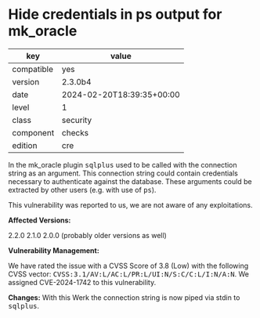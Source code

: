[//]: # (werk v2)
# Hide credentials in ps output for mk_oracle

key        | value
---------- | ---
compatible | yes
version    | 2.3.0b4
date       | 2024-02-20T18:39:35+00:00
level      | 1
class      | security
component  | checks
edition    | cre

In the mk_oracle plugin <tt>sqlplus</tt> used to be called with the connection string as an argument.
This connection string could contain credentials necessary to authenticate against the database.
These arguments could be extracted by other users (e.g. with use of <tt>ps</tt>).

This vulnerability was reported to us, we are not aware of any exploitations.

<b>Affected Versions:</b>

2.2.0
2.1.0
2.0.0 (probably older versions as well)

<b>Vulnerability Management:</b>

We have rated the issue with a CVSS Score of 3.8 (Low) with the following CVSS vector:
<tt>CVSS:3.1/AV:L/AC:L/PR:L/UI:N/S:C/C:L/I:N/A:N</tt>.
We assigned CVE-2024-1742 to this vulnerability.

<b>Changes:</b>
With this Werk the connection string is now piped via stdin to <tt>sqlplus</tt>.